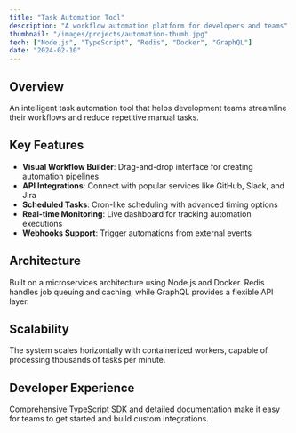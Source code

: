 ```yaml
---
title: "Task Automation Tool"
description: "A workflow automation platform for developers and teams"
thumbnail: "/images/projects/automation-thumb.jpg"
tech: ["Node.js", "TypeScript", "Redis", "Docker", "GraphQL"]
date: "2024-02-10"
---
```


## Overview

An intelligent task automation tool that helps development teams streamline their workflows and reduce repetitive manual tasks.

## Key Features

- **Visual Workflow Builder**: Drag-and-drop interface for creating automation pipelines
- **API Integrations**: Connect with popular services like GitHub, Slack, and Jira
- **Scheduled Tasks**: Cron-like scheduling with advanced timing options
- **Real-time Monitoring**: Live dashboard for tracking automation executions
- **Webhooks Support**: Trigger automations from external events

## Architecture

Built on a microservices architecture using Node.js and Docker. Redis handles job queuing and caching, while GraphQL provides a flexible API layer.

## Scalability

The system scales horizontally with containerized workers, capable of processing thousands of tasks per minute.

## Developer Experience

Comprehensive TypeScript SDK and detailed documentation make it easy for teams to get started and build custom integrations.
